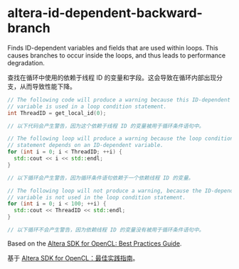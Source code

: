 # altera-id-dependent-backward-branch

Finds ID-dependent variables and fields that are used within loops. This causes branches to occur inside the loops, and thus leads to performance degradation.

查找在循环中使用的依赖于线程 ID 的变量和字段。这会导致在循环内部出现分支，从而导致性能下降。

```c++
// The following code will produce a warning because this ID-dependent
// variable is used in a loop condition statement.
int ThreadID = get_local_id(0);

// 以下代码会产生警告，因为这个依赖于线程 ID 的变量被用于循环条件语句中。

// The following loop will produce a warning because the loop condition
// statement depends on an ID-dependent variable.
for (int i = 0; i < ThreadID; ++i) {
  std::cout << i << std::endl;
}

// 以下循环会产生警告，因为循环条件语句依赖于一个依赖线程 ID 的变量。

// The following loop will not produce a warning, because the ID-dependent
// variable is not used in the loop condition statement.
for (int i = 0; i < 100; ++i) {
  std::cout << ThreadID << std::endl;
}

// 以下循环不会产生警告，因为依赖线程 ID 的变量没有被用于循环条件语句中。
```

Based on the [Altera SDK for OpenCL: Best Practices Guide](https://www.altera.com/en_US/pdfs/literature/hb/opencl-sdk/aocl_optimization_guide.pdf).

基于 [Altera SDK for OpenCL：最佳实践指南](https://www.altera.com/en_US/pdfs/literature/hb/opencl-sdk/aocl_optimization_guide.pdf)。

